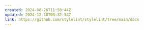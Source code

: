 ```yaml
---
created: 2024-08-26T11:50:44Z
updated: 2024-12-10T08:32:54Z
link: https://github.com/stylelint/stylelint/tree/main/docs
---
```

